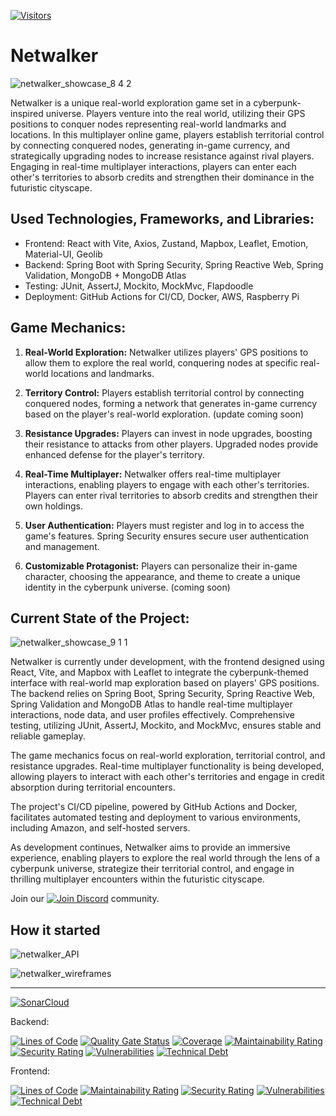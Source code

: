 [![Visitors](https://api.visitorbadge.io/api/visitors?path=https%3A%2F%2Fgithub.com%2Ftoshydev%2FnetRunner&labelColor=%23343a40&countColor=%23ff004f&style=flat&labelStyle=lower)](https://visitorbadge.io/status?path=https%3A%2F%2Fgithub.com%2Ftoshydev%2FnetRunner)

# Netwalker
![netwalker_showcase_8 4 2](https://github.com/toshydev/netRunner/assets/91165689/086c1db8-2cb6-487a-bcd9-c254c9867b0f)


Netwalker is a unique real-world exploration game set in a cyberpunk-inspired universe. Players venture into the real world, utilizing their GPS positions to conquer nodes representing real-world landmarks and locations. In this multiplayer online game, players establish territorial control by connecting conquered nodes, generating in-game currency, and strategically upgrading nodes to increase resistance against rival players. Engaging in real-time multiplayer interactions, players can enter each other's territories to absorb credits and strengthen their dominance in the futuristic cityscape.

## Used Technologies, Frameworks, and Libraries:
- Frontend: React with Vite, Axios, Zustand, Mapbox, Leaflet, Emotion, Material-UI, Geolib
- Backend: Spring Boot with Spring Security, Spring Reactive Web, Spring Validation, MongoDB + MongoDB Atlas
- Testing: JUnit, AssertJ, Mockito, MockMvc, Flapdoodle
- Deployment: GitHub Actions for CI/CD, Docker, AWS, Raspberry Pi

## Game Mechanics:
1. **Real-World Exploration:** Netwalker utilizes players' GPS positions to allow them to explore the real world, conquering nodes at specific real-world locations and landmarks.

2. **Territory Control:** Players establish territorial control by connecting conquered nodes, forming a network that generates in-game currency based on the player's real-world exploration. (update coming soon)

3. **Resistance Upgrades:** Players can invest in node upgrades, boosting their resistance to attacks from other players. Upgraded nodes provide enhanced defense for the player's territory.

4. **Real-Time Multiplayer:** Netwalker offers real-time multiplayer interactions, enabling players to engage with each other's territories. Players can enter rival territories to absorb credits and strengthen their own holdings.

5. **User Authentication:** Players must register and log in to access the game's features. Spring Security ensures secure user authentication and management.

6. **Customizable Protagonist:** Players can personalize their in-game character, choosing the appearance, and theme to create a unique identity in the cyberpunk universe. (coming soon)

## Current State of the Project:
![netwalker_showcase_9 1 1](https://github.com/toshydev/netRunner/assets/91165689/9e7279a3-e970-4f5e-aeff-07b1c405515d)


Netwalker is currently under development, with the frontend designed using React, Vite, and Mapbox with Leaflet to integrate the cyberpunk-themed interface with real-world map exploration based on players' GPS positions. The backend relies on Spring Boot, Spring Security, Spring Reactive Web, Spring Validation and MongoDB Atlas to handle real-time multiplayer interactions, node data, and user profiles effectively. Comprehensive testing, utilizing JUnit, AssertJ, Mockito, and MockMvc, ensures stable and reliable gameplay.

The game mechanics focus on real-world exploration, territorial control, and resistance upgrades. Real-time multiplayer functionality is being developed, allowing players to interact with each other's territories and engage in credit absorption during territorial encounters.

The project's CI/CD pipeline, powered by GitHub Actions and Docker, facilitates automated testing and deployment to various environments, including Amazon, and self-hosted servers.

As development continues, Netwalker aims to provide an immersive experience, enabling players to explore the real world through the lens of a cyberpunk universe, strategize their territorial control, and engage in thrilling multiplayer encounters within the futuristic cityscape.

Join our [![Join Discord](https://img.shields.io/badge/Discord-7289DA?style=plastic&logo=discord&logoColor=white)](https://discord.gg/7EJQP7TS) community.

## How it started
![netwalker_API](https://github.com/toshydev/netRunner/assets/91165689/c7aa2c0f-5622-4819-a24e-255801b400cf)

![netwalker_wireframes](https://github.com/toshydev/netRunner/assets/91165689/cbec104c-7d1b-48d4-9f25-b37e960e40d4)

---

[![SonarCloud](https://sonarcloud.io/images/project_badges/sonarcloud-orange.svg)](https://sonarcloud.io/summary/new_code?id=netRunner_backend)

Backend:

[![Lines of Code](https://sonarcloud.io/api/project_badges/measure?project=netRunner_backend&metric=ncloc)](https://sonarcloud.io/summary/new_code?id=netRunner_backend)
[![Quality Gate Status](https://sonarcloud.io/api/project_badges/measure?project=netRunner_backend&metric=alert_status)](https://sonarcloud.io/summary/new_code?id=netRunner_backend)
[![Coverage](https://sonarcloud.io/api/project_badges/measure?project=netRunner_backend&metric=coverage)](https://sonarcloud.io/summary/new_code?id=netRunner_backend)
[![Maintainability Rating](https://sonarcloud.io/api/project_badges/measure?project=netRunner_backend&metric=sqale_rating)](https://sonarcloud.io/summary/new_code?id=netRunner_backend)
[![Security Rating](https://sonarcloud.io/api/project_badges/measure?project=netRunner_backend&metric=security_rating)](https://sonarcloud.io/summary/new_code?id=netRunner_backend)
[![Vulnerabilities](https://sonarcloud.io/api/project_badges/measure?project=netRunner_backend&metric=vulnerabilities)](https://sonarcloud.io/summary/new_code?id=netRunner_backend)
[![Technical Debt](https://sonarcloud.io/api/project_badges/measure?project=netRunner_backend&metric=sqale_index)](https://sonarcloud.io/summary/new_code?id=netRunner_backend)

Frontend:

[![Lines of Code](https://sonarcloud.io/api/project_badges/measure?project=netRunner_frontend&metric=ncloc)](https://sonarcloud.io/summary/new_code?id=netRunner_frontend)
[![Maintainability Rating](https://sonarcloud.io/api/project_badges/measure?project=netRunner_frontend&metric=sqale_rating)](https://sonarcloud.io/summary/new_code?id=netRunner_frontend)
[![Security Rating](https://sonarcloud.io/api/project_badges/measure?project=netRunner_frontend&metric=security_rating)](https://sonarcloud.io/summary/new_code?id=netRunner_frontend)
[![Vulnerabilities](https://sonarcloud.io/api/project_badges/measure?project=netRunner_frontend&metric=vulnerabilities)](https://sonarcloud.io/summary/new_code?id=netRunner_frontend)
[![Technical Debt](https://sonarcloud.io/api/project_badges/measure?project=netRunner_frontend&metric=sqale_index)](https://sonarcloud.io/summary/new_code?id=netRunner_frontend)

